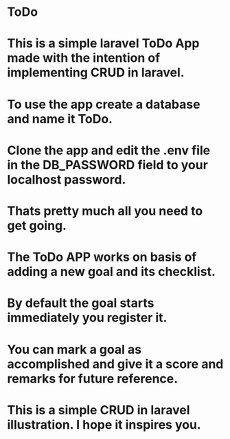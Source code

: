 # ToDo
# This is a simple laravel ToDo App made with the intention of implementing CRUD in laravel.
# To use the app create a database and name it ToDo. 
# Clone the app and edit the .env file in the DB_PASSWORD field to your localhost password.
# Thats pretty much all you need to get going.
# The ToDo APP works on basis of adding a  new goal and its checklist.
# By default the goal starts immediately you register it.
# You can mark a goal as accomplished and give it a score and remarks for future reference.
# This is a simple CRUD in laravel illustration. I hope it inspires you.

